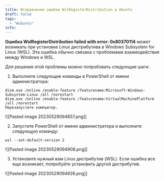 ```yaml
---
title: Исправление ошибки WslRegisterDistribution в Ubuntu
draft: false
tags:
  - "#ubuntu"
info:
---
```

**Ошибка WslRegisterDistribution failed with error: 0x80370114** может возникать при установке Linux дистрибутива в Windows Subsystem for Linux (WSL). Эта ошибка обычно связана с проблемами взаимодействия между Windows и WSL.

Для решения этой проблемы можно попробовать следующие шаги:

1. Выполните следующие команды в PowerShell от имени администратора:

```
dism.exe /online /enable-feature /featurename:Microsoft-Windows-Subsystem-Linux /all /norestart
dism.exe /online /enable-feature /featurename:VirtualMachinePlatform /all /norestart
Перезапустите компьютер.
```

![[Pasted image 20230529094857.png]]

2. Запустите PowerShell от имени администратора и выполните следующую команду:

```
wsl --set-default-version 2
```

![[Pasted image 20230529094908.png]]

3. Установите нужный вам Linux дистрибутив (WSL). Если ошибка все еще возникает, попробуйте установить другой дистрибутив.

![[Pasted image 20230529094926.png]]